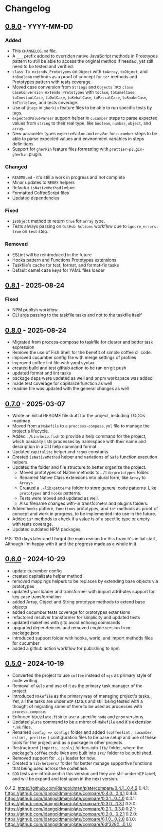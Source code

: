 # Changelog

<!--
  [Added]      for new features.
  [Changed]    for changes in existing functionality.
  [Deprecated] for soon-to-be removed features.
  [Fixed]      for any bug fixes.
  [Removed]    for now removed features.
  [Security]   in case of vulnerabilities.
-->

## [0.9.0] - YYYY-MM-DD

### Added

- This `CHANGELOG.md` file.
- A `___` prefix added to overriden native JavaScript methods in Prototypes pattern to still be able to access the original method if needed, yet still need to be tested and verified.
- `class To extends Prototypes` on `Object` with `toArray`, `toObject`, and `toBoolean` methods as a proof of concept for `to*` methods and Prototypes pattern with tests coverage.
- Moved case conversion from `Strings` and `Objects` into `class CaseConversion extends Prototypes` with `toCase`, `toCamelCase`, `toConstantCase`, `toDotCase`, `toKebabCase`, `toPascalCase`, `toSnakeCase`, `toTitleCase`, and tests coverage.
- Use of `@tags` in `gherkin` feature files to be able to run specific tests by tags.
- `expectedValueParser` support helper in `cucumber` steps to parse expected values from `string` to their real type, like `boolean`, `number`, `object`, and `array`.
- New parameter types `expectedValue` and `envVar` for `cucumber` steps to be able to parse expected values and environment variables in steps definitions.
- Support for `gherkin` feature files formatting with `prettier-plugin-gherkin` plugin.

### Changed

- `README.md` - it's still a work in progress and not complete
- Minor updates to `REGEX` helpers
- Refactor `isNativeMethod` helper
- Formatted CoffeeScript files
- Updated dependencies

### Fixed

- `isObject` method to return `true` for `array` type.
- Tests always passing on `GitHub Actions` workflow due to `ignore_errors: true` on `test` step.

### Removed

- ESLint will be reintroduced in the future
- Hooks pattern and Functions Prototypes extensions
- Taskfile's cache for test, format, and format-fix tasks
- Default camel case keys for YAML files loader

## [0.8.1] - 2025-08-24

### Fixed

- NPM publish workflow
- CLI args passing to the taskfile tasks and not to the taskfile itself

## [0.8.0] - 2025-08-24

- Migrated from process-compose to taskfile for clearer and better task expression
- Remove the use of Fish Shell for the benefit of simple coffee cli code.
- improved cucumber config file with merge settings of profiles
- improved coffee lint file with yaml syntax
- created build and test github action to be ran on git push
- updated format and lint tasks
- package deps were updated as well and pnpm workspace was added
- made test coverage for capitalize function as well
- readme file was updated with the general changes as well

## [0.7.0] - 2025-03-07

- Wrote an initial README file draft for the project, including TODOs roadmap.
- Moved from a `Makefile` to a `proccess-compose.yml` file to manage the project's lifecycle.
- Added `./bin/help.fish` to provide a help command for the project, which basically lists processes by namespace with their name and description in a CLI help command format.
- Updated `capitalize` helper and `regex` constants.
- Created `isNativeMethod` helper and variations of `Safe` function execution helpers.
- Updated the folder and file structure to better organize the project.
  - Moved prototypes of Native methods to `./lib/prototypes` folder.
  - Renamed Native Class extensions into plural form, like `Array` to `Arrays`.
  - Created a `./lib/patterns` folder to store general code patterns. Like `prototypes` and `hooks` patterns.
  - Tests were moved and updated as well.
  - Also filename changes with-in transformers and plugins folders.
- Added `hooks` pattern, `functions` prototypes, and `to*` methods as proof of concept and work in progress, to be implemented into use in the future.
- Added `is*` methods to check if a value is of a specific type or empty with tests coverage.
- Updated outdated NPM packages.

P.S. 120 days later and I forgot the main reason for this branch's initial start, Although I'm happy with it and the progress made as a whole in it.

## [0.6.0] - 2024-10-29

- update cucumber config
- created capitalizate helper method
- removed mappings helpers to be replaces by extending base objects via prototypes
- updated yaml loader and transformer with import attributes support for key case transformation
- added Array, Object and String prototype methods to extend base objects
- added cucumber tests coverage for prototypes extensions
- refactored resolver transformer for simplicity and updated tests
- updated makefiles with `@` to avoid echoing commands
- upgraded dependencies and removed engine version from package.json
- introduced support folder with hooks, world, and import methods files for cucumber
- added a github action workflow for publishing to npm

## [0.5.0] - 2024-10-19

- Converted the project to use `coffee` instead of `mjs` as primary style of code writing.
- Removal of `Gulp` and use of it as the primary task manager of the project.
- Introduced `Makefile` as the primary way of managing project's tasks. Yet, all the tasks are under `WIP` status and still being tested with a thought of migrating some of them to be used as processes with `process-compose`.
- Enforced `bin/plate.fish` to use a specific `node` and `pnpm` versions.
- Updated `plate` command to be a mirror of `Makefile` and it's extension `*.mk` files.
- Renamed `config => configs` folder and added `[coffeelint, cucumber, eslint, prettier]` configuration files to be base setup and use of these tools for the project and as a package in other projects.
- Restructured `[imports, tools]` folders into `lib/` folder, where the package's `coffee` code lives and built into `src/` folder to be published.
- Removed support for `.cjs` loader for now.
- Created a `lib/helpers/` folder for better manage supportive functions that being used across the codebase.
- `BDD` tests are introduced in this version and they are still under `WIP` label, and will be expand and test upon in the next version.

[0.9.0]: https://github.com/idangoldman/plate/compare/0.8.1...0.9.0
[0.8.1]: https://github.com/idangoldman/plate/compare/0.8.0...0.8.1
[0.8.0]: https://github.com/idangoldman/plate/compare/0.7.0...0.8.0
[0.7.0]: https://github.com/idangoldman/plate/compare/0.6.0...0.7.0
[0.6.0]: https://github.com/idangoldman/plate/compare/0.5.0...0.6.0
[0.5.0]: https://github.com/idangoldman/plate/compare/0.4.2...0.5.0

0.4.2: <https://github.com/idangoldman/plate/compare/0.4.1...0.4.2>
0.4.1: <https://github.com/idangoldman/plate/compare/0.4.0...0.4.1>
0.4.0: <https://github.com/idangoldman/plate/compare/0.3.1...0.4.0>
0.3.1: <https://github.com/idangoldman/plate/compare/0.3.0...0.3.1>
0.3.0: <https://github.com/idangoldman/plate/compare/0.2.1...0.3.0>
0.2.1: <https://github.com/idangoldman/plate/compare/0.2.0...0.2.1>
0.2.0: <https://github.com/idangoldman/plate/compare/0.1.0...0.2.0>
0.1.0: <https://github.com/idangoldman/plate/compare/6df3280...0.1.0>
